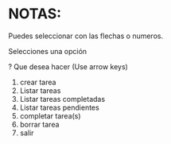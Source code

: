 # NOTAS:
Puedes seleccionar con las flechas o numeros.


 Selecciones una opción 


? Que desea hacer (Use arrow keys)
  1. crear tarea
  2. Listar tareas
  3. Listar tareas completadas    
  4. Listar tareas pendientes     
  5. completar tarea(s)
  6. borrar tarea
  0. salir